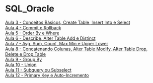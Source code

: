 # SQL_Oracle

[Aula 3 - Conceitos Básicos, Create Table, Insert Into e Select](https://github.com/LobatoCode/SQL_Oracle/blob/main/Aula3.sql)<br>
[Aula 4 - Commit e Rollback](https://github.com/LobatoCode/SQL_Oracle/blob/main/Aula4.sql)<br>
[Aula 5 - Order By e Where](https://github.com/LobatoCode/SQL_Oracle/blob/main/Aula5.sql)<br>
[Aula 6 - Describe, Alter Table Add e Distinct](https://github.com/LobatoCode/SQL_Oracle/blob/main/Aula6.sql)<br>
[Aula 7 - Avg, Sum, Count, Max Min e Upper Lower](https://github.com/LobatoCode/SQL_Oracle/blob/main/Aula7.sql)<br>
[Aula 8 - Concatenando Colunas, Alter Table Modify, Alter Table Drop, Delete e Drop Table](https://github.com/LobatoCode/SQL_Oracle/blob/main/Aula8.sql)<br>
[Aula 9 - Group By](https://github.com/LobatoCode/SQL_Oracle/blob/main/Aula9.sql)<br>
[Aula 10 - Union](https://github.com/LobatoCode/SQL_Oracle/blob/main/Aula10.sql)<br>
[Aula 11 - Subquery ou Subselect](https://github.com/LobatoCode/SQL_Oracle/blob/main/Aula11.sql)<br>
[Aula 12 - Primary Key e Auto-Incremento](https://github.com/LobatoCode/SQL_Oracle/blob/main/Aula12.sql)
